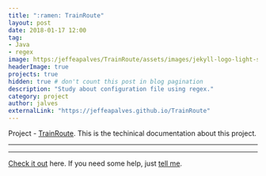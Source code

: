 ```yaml
---
title: ":ramen: TrainRoute"
layout: post
date: 2018-01-17 12:00
tag:    
- Java
- regex
image: https:/jeffeapalves/TrainRoute/assets/images/jekyll-logo-light-solid.png
headerImage: true
projects: true
hidden: true # don't count this post in blog pagination
description: "Study about configuration file using regex."
category: project
author: jalves
externalLink: "https://jeffeapalves.github.io/TrainRoute"
---
```



Project - [TrainRoute](https://jeffeapalves.github.io/TrainRoute/). This is the techinical documentation about this project.

---

---

[Check it out](http://jeffeapalves.github.io/TrainRoute/) here.
If you need some help, just [tell me](http://github.com/jeffeapalves/TrainsRoute/issues).

